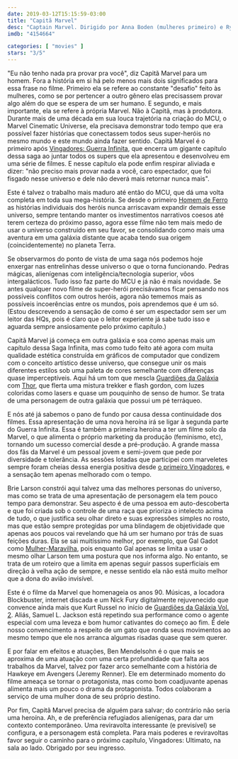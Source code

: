 ```yaml
---
date: 2019-03-12T15:15:59-03:00
title: "Capitã Marvel"
desc: "Captain Marvel. Dirigido por Anna Boden (mulheres primeiro) e Ryan Fleck. Escrito por Anna Boden, Geneva Robertson-Dworet, Geneva Robertson-Dworet , Meg LeFauve, Nicole Perlman, Ryan Fleck. Com Brie Larson, Samuel L. Jackson, Ben Mendelsohn."
imdb: "4154664"

categories: [ "movies" ]
stars: "3/5"
---
```

"Eu não tenho nada pra provar pra você", diz Capitã Marvel para um homem. Fora a história em si há pelo menos mais dois significados para essa frase no filme. Primeiro ela se refere ao constante "desafio" feito às mulheres, como se por pertencer a outro gênero elas precisassem provar algo além do que se espera de um ser humano. E segundo, e mais importante, ela se refere à própria Marvel. Não à Capitã, mas à produtora. Durante mais de uma década em sua louca trajetória na criação do MCU, o Marvel Cinematic Universe, ela precisava demonstrar todo tempo que era possível fazer histórias que conectassem todos seus super-heróis no mesmo mundo e este mundo ainda fazer sentido. Capitã Marvel é o primeiro após [Vingadores: Guerra Infinita](/vingadores-guerra-infinita), que encerra um gigante capítulo dessa saga ao juntar todos os supers que ela apresentou e desenvolveu em uma série de filmes. E nesse capítulo ela pode enfim respirar aliviada e dizer: "não preciso mais provar nada a você, caro espectador, que foi fisgado nesse universo e dele não deverá mais retornar nunca mais".

Este é talvez o trabalho mais maduro até então do MCU, que dá uma volta completa em toda sua mega-história. Se desde o primeiro [Homem de Ferro](/homem-de-ferro) as histórias individuais dos heróis nunca arriscavam expandir demais esse universo, sempre tentando manter os investimentos narrativos coesos até terem certeza do próximo passo, agora esse filme não tem mais medo de usar o universo construído em seu favor, se consolidando como mais uma aventura em uma galáxia distante que acaba tendo sua origem (coincidentemente) no planeta Terra.

Se observarmos do ponto de vista de uma saga nós podemos hoje enxergar nas entrelinhas desse universo o que o torna funcionando. Pedras mágicas, alienígenas com inteligência/tecnologia superior, vôos intergalácticos. Tudo isso faz parte do MCU e já não é mais novidade. Se antes qualquer novo filme de super-herói precisávamos ficar pensando nos possíveis conflitos com outros heróis, agora não tememos mais as possíveis incoerências entre os mundos, pois aprendemos que é um só. (Estou descrevendo a sensação de como é ser um espectador sem ser um leitor das HQs, pois é claro que o leitor experiente já sabe tudo isso e aguarda sempre ansiosamente pelo próximo capítulo.)

Capitã Marvel já começa em outra galáxia e soa como apenas mais um capítulo dessa Saga Infinita, mas como tudo feito até agora com muita qualidade estética construída em gráficos de computador que condizem com o conceito artístico desse universo, que consegue unir os mais diferentes estilos sob uma paleta de cores semelhante com diferenças quase imperceptíveis. Aqui há um tom que mescla [Guardiões da Galáxia](/guardioes-da-galaxia) com [Thor](/thor), que flerta uma mistura trekker e flash gordon, com luzes coloridas como lasers e quase um pouquinho de senso de humor. Se trata de uma personagem de outra galáxia que possui um pé terráqueo.

E nós até já sabemos o pano de fundo por causa dessa continuidade dos filmes. Essa apresentação de uma nova heroína irá se ligar à segunda parte do Guerra Infinita. Essa é também a primeira heroína a ter um filme solo da Marvel, o que alimenta o próprio marketing da produção (feminismo, etc), tornando um sucesso comercial desde a pré-produção. A grande massa dos fãs da Marvel é um pessoal jovem e semi-jovem que pede por diversidade e tolerância. As sessões lotadas que participei com marveletes sempre foram cheias dessa energia positiva desde [o primeiro Vingadores](/os-vingadores), e a sensação tem apenas melhorado com o tempo.

Brie Larson constrói aqui talvez uma das melhores personas do universo, mas como se trata de uma apresentação de personagem ela tem pouco tempo para demonstrar. Seu aspecto é de uma pessoa em auto-descoberta e que foi criada sob o controle de uma raça que prioriza o intelecto acima de tudo, o que justifica seu olhar direto e suas expressões simples no rosto, mas que estão sempre protegidas por uma blindagem de objetividade que apenas aos poucos vai revelando que há um ser humano por trás de suas feições duras. Ela se sai muitíssimo melhor, por exemplo, que Gal Gadot como [Mulher-Maravilha](/mulher-maravilha), pois enquanto Gal apenas se limita a usar o mesmo olhar Larson tem uma postura que nos informa algo. No entanto, se trata de um roteiro que a limita em apenas seguir passos superficiais em direção à velha ação de sempre, e nesse sentido ela não está muito melhor que a dona do avião invisível.

Este é o filme da Marvel que homenageia os anos 90. Músicas, a locadora Blockbuster, internet discada e um Nick Fury digitalmente rejuvenecido que convence ainda mais que Kurt Russel no início de [Guardiões da Galáxia Vol. 2](/guardioes-da-galaxia-vol-2). Aliás, Samuel L. Jackson está repetindo sua performance como o agente especial com uma leveza e bom humor cativantes do começo ao fim. É dele nosso convencimento a respeito de um gato que ronda seus movimentos ao mesmo tempo que ele nos arranca algumas risadas quase que sem querer.

E por falar em efeitos e atuações, Ben Mendelsohn é o que mais se aproxima de uma atuação com uma certa profundidade que falta aos trabalhos da Marvel, talvez por fazer arco semelhante com a história de Hawkeye em Avengers (Jeremy Renner). Ele em determinado momento do filme ameaça se tornar o protagonista, mas como bom coadjuvante apenas alimenta mais um pouco o drama da protagonista. Todos colaboram a serviço de uma mulher dona de seu próprio destino.

Por fim, Capitã Marvel precisa de alguém para salvar; do contrário não seria uma heroína. Ah, e de preferência refugiados alienígenas, para dar um contexto contemporâneo. Uma reviravolta interessante (e previsível) se configura, e a personagem está completa. Para mais poderes e reviravoltas favor seguir o caminho para o próximo capítulo, Vingadores: Ultimato, na sala ao lado. Obrigado por seu ingresso.

